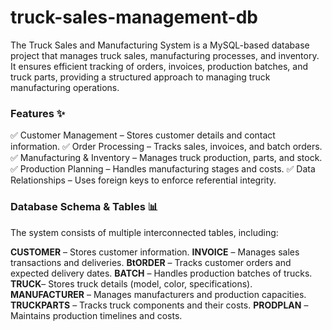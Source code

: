 # truck-sales-management-db
The Truck Sales and Manufacturing System is a MySQL-based database project that manages truck sales, manufacturing processes, and inventory. It ensures efficient tracking of orders, invoices, production batches, and truck parts, providing a structured approach to managing truck manufacturing operations.

### **Features ✨**

✅ Customer Management – Stores customer details and contact information.
✅ Order Processing – Tracks sales, invoices, and batch orders.
✅ Manufacturing & Inventory – Manages truck production, parts, and stock.
✅ Production Planning – Handles manufacturing stages and costs.
✅ Data Relationships – Uses foreign keys to enforce referential integrity.

### **Database Schema & Tables 📊**

The system consists of multiple interconnected tables, including:

**CUSTOMER** – Stores customer information.
**INVOICE** – Manages sales transactions and deliveries.
**BtORDER** – Tracks customer orders and expected delivery dates.
**BATCH** – Handles production batches of trucks.
**TRUCK**– Stores truck details (model, color, specifications).
**MANUFACTURER** – Manages manufacturers and production capacities.
**TRUCKPARTS** – Tracks truck components and their costs.
**PRODPLAN** – Maintains production timelines and costs.

